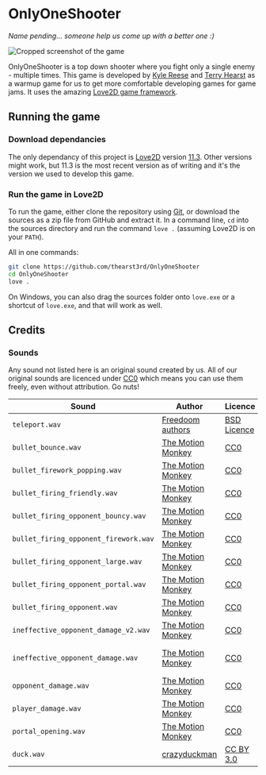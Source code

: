 # OnlyOneShooter

_Name pending... someone help us come up with a better one :)_

![Cropped screenshot of the game](https://i.imgur.com/rHrWFqh.png)

OnlyOneShooter is a top down shooter where you fight only a single enemy - multiple times. This game is developed by [Kyle Reese](https://github.com/kdreese) and [Terry Hearst](https://github.com/thearst3rd) as a warmup game for us to get more comfortable developing games for game jams. It uses the amazing [Love2D game framework](https://love2d.org/).

## Running the game

### Download dependancies

The only dependancy of this project is [Love2D](https://love2d.org/) version [11.3](https://love2d.org/wiki/11.3). Other versions might work, but 11.3 is the most recent version as of writing and it's the version we used to develop this game.

### Run the game in Love2D

To run the game, either clone the repository using [Git](https://git-scm.com/), or download the sources as a zip file from GitHub and extract it. In a command line, `cd` into the sources directory and run the command `love .` (assuming Love2D is on your `PATH`).

All in one commands:

```bash
git clone https://github.com/thearst3rd/OnlyOneShooter
cd OnlyOneShooter
love .
```

On Windows, you can also drag the sources folder onto `love.exe` or a shortcut of `love.exe`, and that will work as well.

## Credits

### Sounds

Any sound not listed here is an original sound created by us. All of our original sounds are licenced under [CC0] which means you can use them freely, even without attribution. Go nuts!

Sound | Author | Licence | Notes
--- | --- | --- | ---
`teleport.wav` | [Freedoom authors](https://github.com/freedoom/freedoom) | [BSD Licence](https://github.com/freedoom/freedoom/blob/master/COPYING.adoc) | File [`dstelept.wav`](https://github.com/freedoom/freedoom/blob/52640d675033ddaba3667c60a4c6475984f38b3b/sounds/dstelept.wav)
`bullet_bounce.wav` | [The Motion Monkey] | [CC0] | File `Siren1Link.wav`
`bullet_firework_popping.wav` | [The Motion Monkey] | [CC0] | File `Explosion8.wav`
`bullet_firing_friendly.wav` | [The Motion Monkey] | [CC0] | File `Swipe1.wav`
`bullet_firing_opponent_bouncy.wav` | [The Motion Monkey] | [CC0] | File `SciFiGun15.wav`
`bullet_firing_opponent_firework.wav` | [The Motion Monkey] | [CC0] | File `Beep3.wav`
`bullet_firing_opponent_large.wav` | [The Motion Monkey] | [CC0] | File `Explosion10.wav`
`bullet_firing_opponent_portal.wav` | [The Motion Monkey] | [CC0] | File `SciFiGun10.wav`
`bullet_firing_opponent.wav` | [The Motion Monkey] | [CC0] | File `SciFiGun5.wav`
`ineffective_opponent_damage_v2.wav` | [The Motion Monkey] | [CC0] | File `Impact10.wav`
`ineffective_opponent_damage.wav` | [The Motion Monkey] | [CC0] | File `SciFiGun4.wav`. _UNUSED_.
`opponent_damage.wav` | [The Motion Monkey] | [CC0] | File `Swipe13.wav`
`player_damage.wav` | [The Motion Monkey] | [CC0] | File `Impact7.wav`
`portal_opening.wav` | [The Motion Monkey] | [CC0] | File `SciFiGun1.wav`
`duck.wav` | [crazyduckman](https://freesound.org/people/crazyduckman/) | [CC BY 3.0] | Sound [`a quack.wav`](https://freesound.org/people/crazyduckman/sounds/185549/)

[CC0]: https://creativecommons.org/share-your-work/public-domain/cc0/
[CC BY 3.0]: https://creativecommons.org/licenses/by/3.0/
[The Motion Monkey]: https://www.themotionmonkey.co.uk/free-resources/retro-arcade-sounds/
